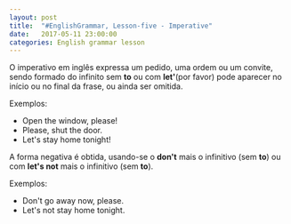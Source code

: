 ```yaml
---
layout: post
title:  "#EnglishGrammar, Lesson-five - Imperative"
date:   2017-05-11 23:00:00
categories: English grammar lesson
---
```



O imperativo em inglês expressa um pedido, uma ordem ou um convite, sendo formado do infinito sem **to** ou com **let'**(por favor) pode aparecer no início ou no final da frase, ou ainda ser omitida.

Exemplos:

 - Open the window, please!
 - Please, shut the door.
 - Let's stay home tonight!

A forma negativa é obtida, usando-se o **don't** mais o infinitivo (sem **to**) ou com **let's not** mais o infinitivo (sem **to**).

Exemplos:

 - Don't go away now, please.
 - Let's not stay home tonight.

 